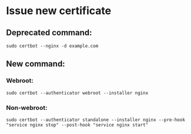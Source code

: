 # Issue new certificate

## Deprecated command:
```
sudo certbot --nginx -d example.com
```

## New command:

### Webroot:
```
sudo certbot --authenticator webroot --installer nginx
```

### Non-webroot:
```
sudo certbot --authenticator standalone --installer nginx --pre-hook "service nginx stop" --post-hook "service nginx start"
```
